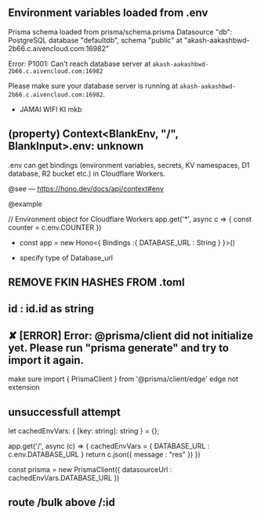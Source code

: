 ## Environment variables loaded from .env
Prisma schema loaded from prisma/schema.prisma
Datasource "db": PostgreSQL database "defaultdb", schema "public" at "akash-aakashbwd-2b66.c.aivencloud.com:16982"

Error: P1001: Can't reach database server at `akash-aakashbwd-2b66.c.aivencloud.com:16982`

Please make sure your database server is running at `akash-aakashbwd-2b66.c.aivencloud.com:16982`.

- JAMAI WIFI KI mkb

## (property) Context<BlankEnv, "/", BlankInput>.env: unknown
.env can get bindings (environment variables, secrets, KV namespaces, D1 database, R2 bucket etc.) in Cloudflare Workers.

@see — https://hono.dev/docs/api/context#env

@example

// Environment object for Cloudflare Workers
app.get('*', async c => {
  const counter = c.env.COUNTER
})


- const app = new Hono<{
  Bindings :{
    DATABASE_URL : String
  }
}>()

- specify type of  Database_url


## REMOVE FKIN HASHES FROM .toml
##       id : id.id as string
## ✘ [ERROR] Error: @prisma/client did not initialize yet. Please run "prisma generate" and try to import it again.
make sure 
import { PrismaClient } from '@prisma/client/edge'
edge not extension


## unsuccessfull attempt
let cachedEnvVars: { [key: string]: string } = {};

app.get('/', async (c) => {
  cachedEnvVars = {
    DATABASE_URL : c.env.DATABASE_URL
  }
  return c.json({
    message : "res"
  })
})

const prisma = new PrismaClient({
  datasourceUrl : cachedEnvVars.DATABASE_URL
})

## route /bulk above /:id 